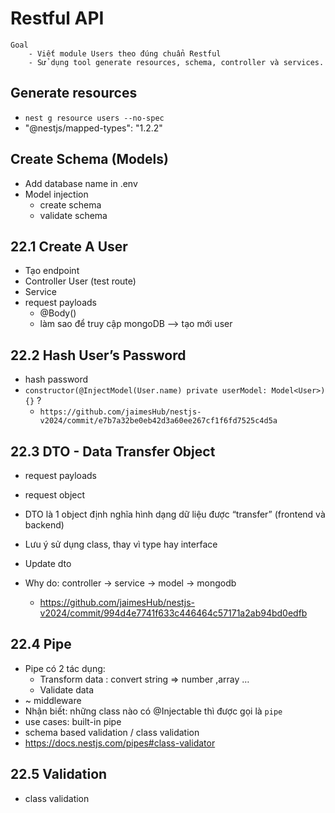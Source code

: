 # Restful API

```
Goal
    - Viết module Users theo đúng chuẩn Restful
    - Sử dụng tool generate resources, schema, controller và services.
```

## Generate resources
- `nest g resource users --no-spec`
- "@nestjs/mapped-types": "1.2.2"

## Create Schema (Models)
- Add database name in .env
- Model injection
    - create schema
    - validate schema

## 22.1 Create A User
- Tạo endpoint
- Controller User (test route)
- Service
- request payloads
    - @Body()
    - làm sao để truy cập mongoDB --> tạo mới user 

## 22.2 Hash User’s Password
- hash password
- `constructor(@InjectModel(User.name) private userModel: Model<User>) {}` ?
    - `https://github.com/jaimesHub/nestjs-v2024/commit/e7b7a32be0eb42d3a60ee267cf1f6fd7525c4d5a`

## 22.3 DTO - Data Transfer Object
- request payloads
- request object
- DTO là 1 object định nghĩa hình dạng dữ liệu được “transfer” (frontend và backend)
- Lưu ý sử dụng class, thay vì type hay interface

- Update dto
- Why do: controller -> service -> model -> mongodb
    - https://github.com/jaimesHub/nestjs-v2024/commit/994d4e7741f633c446464c57171a2ab94bd0edfb

## 22.4 Pipe
- Pipe có 2 tác dụng:
    - Transform data : convert string => number ,array …
    - Validate data
- ~ middleware
- Nhận biết: những class nào có @Injectable thì được gọi là `pipe`
- use cases: built-in pipe 
- schema based validation / class validation
- https://docs.nestjs.com/pipes#class-validator

## 22.5 Validation
- class validation